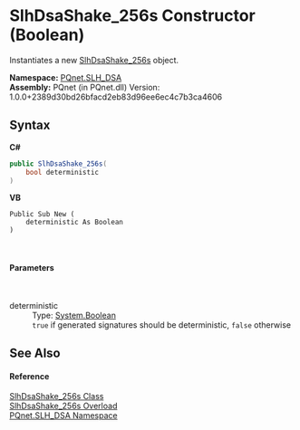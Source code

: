 # SlhDsaShake_256s Constructor (Boolean)
 

Instantiates a new <a href="8c13f6f7-4b2f-4665-b77d-76704319dbc0.md">SlhDsaShake_256s</a> object.

**Namespace:**&nbsp;<a href="5a51e981-67fd-0177-2098-034d6071509d.md">PQnet.SLH_DSA</a><br />**Assembly:**&nbsp;PQnet (in PQnet.dll) Version: 1.0.0+2389d30bd26bfacd2eb83d96ee6ec4c7b3ca4606

## Syntax

**C#**<br />
``` C#
public SlhDsaShake_256s(
	bool deterministic
)
```

**VB**<br />
``` VB
Public Sub New ( 
	deterministic As Boolean
)
```

<br />

#### Parameters
&nbsp;<dl><dt>deterministic</dt><dd>Type: <a href="https://docs.microsoft.com/dotnet/api/system.boolean" target="_blank" rel="noopener noreferrer">System.Boolean</a><br />`true` if generated signatures should be deterministic, `false` otherwise</dd></dl>

## See Also


#### Reference
<a href="8c13f6f7-4b2f-4665-b77d-76704319dbc0.md">SlhDsaShake_256s Class</a><br /><a href="f0cc54d1-4d77-04b7-d6b5-4e9227093068.md">SlhDsaShake_256s Overload</a><br /><a href="5a51e981-67fd-0177-2098-034d6071509d.md">PQnet.SLH_DSA Namespace</a><br />